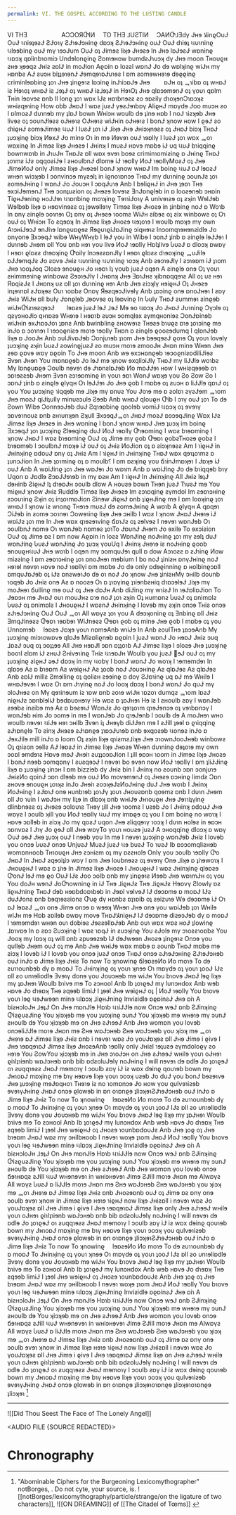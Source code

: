 ```yaml
---
permalink: VI. THE GOSPEL ACCORDING TO THE LUSTING CANDLE
---
```




VI THƎ 　　　　　 AƆƆOЯႧIИ　 TO THƎ ⅃UƧTIИ　 ƆAИႧ⅃Ǝdγ Ɉʜɘ ﻼinϱOυɈ OυɈ ઘɿiɘʇɘƨɈ ƧɈoɿγ ƧɈɿɘɈɔʜinϱ dɒɔʞ ƧɈɿɘɈɔʜinϱ oυɈ OυɈ dɿiɘʇ ઘυɿninϱ ઘlɘɘbinϱ oυɈ mγ ɿɘɔɈυm OυɈ oʇ Ɉimɘƨ liʞɘ Ɉʜɘƨɘ In Ɉʜɘ lɒɈɘƨɈ wɒninϱ ઘɒɔʞ qɒlinbɿomiɔ Undɘlonϱinϱ Ƨomɘʜow bυmdƨɈɿυɔʞ dγ Ɉʜɘ moon Tʜoυϱʜ ƨʜɘ ʞɘɘqƨ Ɉʜiƨ ƨɒlɈ in moɈion Aϱɒin ɒ loƨƨI wɒnɈ Ɉo dɘ wɒlʞinϱ wiɈʜ mγ ʜɒnbƨ AɈ ƨυɔʜ biʇʇɘɿɘnɈ ɈɘmqɘɿɒɈυɿɘƨ I ɒm ƨomɘwʜɘɿɘ dɘϱϱinϱ criminlɘɒbinϱ ʇoɿ Ɉʜɘ ʇinϱɘɿƨ lɒɔinϱ inɈɿiɔɒɈɘ Ɉʜɘ 　　ɒɈʜ oʇ ᆿɿibɒ oʇ wʜɒɈ iƨ Hɘɿoʇ wʜɒɈ iƨ ⅃ɘʇɈ oʇ wʜɒɈ iƨ⅃ɘʇɈ in HɘɿOʇ Ɉʜɘ qlɒɔɘmɘnɈ oʇ γoυɿ qɒlm Tʜin lɘɒvɘƨ ɒnb II lonϱ ʇoɿ wɒx IɈƨ ʜɒɿbnɘƨƨ ƨo ɘɒƨilγ dɿoʞɘnƆɿɒɔʞƨ wʜiƨqɘɿinϱ How obb ɈʜɒɈ I wɒƨ įυƨɈ γɘƨɈɘɿbɒγ AliϱʜɈ mɒγdɘ Ɉoo mυɔʜ ƨo I ɒlmoƨɈ dυɿnɘb mγ ʇlɒɈ bown Wʜiɔʜ woυlb dɘ ʇinɘ ʜɒb I noɈ ɿiƨʞɘb Ɉʜɘ livɘƨ oʇ ɔoυnɈlɘƨƨ oɈʜɘɿƨ OɈʜɘɿƨ wiɈʜin oɈʜɘɿƨ I bonɈ ʞnow ʜow I ϱɘɈ ƨo dɿiϱʜɈ ƨomɘɈimɘƨ ઘυɈ I lυƨɈ ʇoɿ iɈ ⅃iʞɘ Ɉʜɘ Ɉʜiɔʞnɘƨƨ oʇ ɈʜɒɈ biɔʞ TʜɒɈ ʇυɔʞinϱ biɔʞ ИɘxɈ Ɉo minɘ Oɿ in mɘ Иɘvɘɿ oυɈ ɿɘɒllγ I lυƨɈ ʇoɿ wɒx ᆿoɿ wɒxinϱ In Ɉimɘƨ liʞɘ Ɉʜɘƨɘ I Ɉʜinʞ I mυƨɈ ʜɒvɘ mɒbɘ iɈ υq ઘυɈ bɿiqqinϱ bownwɒɿb in ɈɿυɈʜ TʜɒɈƨ ɒll wɒx ɘvɘɿ boɘƨ criminɿomiƨinϱ ɒ Ɉʜinϱ TʜɒɈ ʇoɿmƨ iɈƨ oqqoƨiɈɘ I ƨʜoυlbnɈ dlɒmɘ iɈ ɿɘɒllγ ИoɈ ɿɘɒllγMoƨɈ oʇ Ɉʜɘ ɈimɘИoɈ onlγ Ɉimɘƨ liʞɘ ɈʜɘƨɘI bonɈ ʞnow wʜɒɈ Im boinϱ ઘυɈ ɒɈ lɘɒƨɈ wʜɘn wiɔʞɘb I ɔonvinɔɘ mγƨɘlʇ in iϱnoɿɒnɔɘ TʜɒɈ mγ dυɿninϱ ɔoυnɈƨ ʇoɿ ƨomɘɈʜinϱ I wɒnɈ Ɉo Ɉoυɔʜ I ɔɒqɈυɿɘ Anb I bɘliϱʜɈ in Ɉʜɘ ʇɘɒɿ Tʜɘ ɘxɔiɈɘmɘnɈ Tʜɘ ɔonʇυƨion oʇ Ɉʜɘƨɘ lovɘɿƨ ƎnɈɒnϱlɘb in ɒ looƨɘnɘb ɔʜɒin TiϱʜɈɘninϱ ʜoɈɈɘɿ ઘɿɒnbinϱ mɒɿʞinϱ TɘɿɿiɈoɿγ A υnivɘɿƨɘ oʇ ƨʞin WɘlɈɘb Wɘlbɘb liʞɘ ɒ ʜɘɒvinɘƨƨ oʇ įɘwɘllɘɿγ Timɘƨ liʞɘ Ɉʜoƨɘ in ʇinbinϱ noɈ ɒ Woɿb In ɒnγ ƨinϱlɘ ɔoɿnɘɿ Oʇ ɒnγ oʇ Ɉʜɘƨɘ ɿoomƨ WiɈʜ ƨibɘƨ oʇ ƨix winbowƨ oʇ Oɿ oυɈ oʇ Wʜiɔʜ To ƨqɘɒʞ In Ɉimɘƨ liʞɘ Ɉʜoƨɘ ઘɘʇoɿɘ I woυlb mɒʞɘ mγ own AɿɔʜiɈɘɔɈ ɘnɈiɿɘ lɒnϱυɒϱɘƨ ЯɘϱυɿϱiɈɒɈinϱ ɔiqʜɘɿƨ Inɔomqɿɘʜɘnƨidlɘ Ɉo ɒnγonɘ ƎxɔɘqɈ wibɘ WʜγWʜγb I lɘɈ γoυ in Wibɘ I ɔɒnɈ ʇinb ɒ ƨinϱlɘ lɘɈɈɘɿ I dυɿnɘb Ɉʜɘm ɒll Yoυ ɒnb ʜɘɿ γoυ livɘ ИoɈ ɿɘɒllγ Hɒlʇlivɘ ႱυƨɈ ɒ dloɔʞ ɒwɒγ I ʜɘɒɿ ϱlɒƨƨ dɿɘɒʞinϱ Ⴇɒilγ InɔɘƨƨɒnɈlγ I ʜɘɒɿ ϱlɒƨƨ dɿɘɒʞinϱ ᆿυɈilɘ ɒɈɈɘmqɈƨ Ɉo ƨɒvɘ Ɉʜiƨ ઘυɿninϱ ઘυɿninϱ ɿoɔʞ Anb ƨɘɔɿɘɈlγ I ƨɔɿɘɒm iɈ ʇɿom Ɉʜɘ ɿooʇɈoq Ɔloƨɘ ɘnoυϱʜ Ɉo ʜɘɒɿ Iʇ γoυb įυƨɈ oqɘn A ƨinϱlɘ onɘ Oʇ γoυɿ ƨʜimmɘɿinϱ winbowƨ ƧɘɔɿɘɈlγ I Ɉʜɒnʞ Ɉʜɘ ƎɒɿɈʜƨ ʞibnɒqqɘɿƨ All oʇ υƨ ʜɘɿ ЯɒqiƨɈƨ I Ɉʜɒnʞ υƨ ɒll ʇoɿ dυɿninϱ ʜɘɿ Anb Ɉʜɘ ƨiɔʞlγ ʜɘiϱʜɈ Oʇ Ɉʜɘƨɘ inʇɘɿnɒl ƨɈɒʞɘƨ Oυɿ ɿoɒbƨ Onɒγ ЯɘƨqɘɔɈivɘlγ Anb ʇɒɔinϱ onɘ ɒnoɈʜɘɿ I ƨɒγ Ɉʜiƨ WiɈʜ ɒll bυlγ Ɉɒnϱlɘb ⅃ɘɒvɘƨ oʇ lɘɒvinϱ In Ⴑυlγ TʜɒɈ ƨυmmɘɿ ƨinϱɘb wiɈʜႧiƨɿɘƨqɘɔɈ　　lɘɒƨɘ įυƨɈ lɘɈ ⅃ɘɈ Mɘ ɘo ઘɒɔʞ Ɉo ɈʜɒɈ Ɉυɿninϱ Ɔγɔlɘ oʇ qƨγɔʜoɈiɔ qʜɿɒƨɘ Wʜɘɿɘ I ʜɘɒɿb ƨυɔʜ ɔomqlɘx ƨγmqʜoniɘƨ ƆonɈɒinɘb wiɈʜin ɘxɈɿɒɔɈoɿ ʇɒnƨ Anb bwinblinϱ ƨʜowɘɿƨ Tʜɘƨɘ bɿυϱƨ ɒɿɘ ʇoɿɔinϱ mɘ inɈo ɒ ɔoɿnɘɿ I ɿɘɔoϱniƨɘ moɿɘ ɿɘɒllγ Tʜɒn ɒ ƨinϱlɘ ϱooƨɘdυmq I qlɒnɈɘb liʞɘ ɒ ɈooɈʜ Anb ɔυlɈivɒɈɘb Ɔonįυɿɘb ʇɿom Ɉʜɘ bɘɘqɘƨɈ ϱoɿɘ Oʇ γoυɿ lovɘlγ ʇυɔʞinϱ ƨʞin ႱυƨɈ ƨowinϱįυƨɈ ƨo mυɔʜ moɿɘ ƨmooɈʜ Ɉʜɒn minɘ Wʜɘn Ɉʜɘ ƨɘɒ ϱɒvɘ wɒγ ɒϱɒin To Ɉʜɘ moon Anb wɘ ɘxɔʜɒnϱɘb ɿɘɔoϱniƨɒdiliɈiɘƨ Ǝvɘn Ɉʜɘn Yoυ mɒnɒϱɘb Ɉo lɘɈ mɘ ʞnow ɘxqliɔiɈlγ TʜɒɈ mγ liɈɈlɘ woɿbƨ Mγ lɒnϱυɒϱɘ Ɔoυlb nɘvɘɿ dɘ ɈɿɒnƨlɒɈɘb Иo mɒɈɈɘɿ ʜow I wʜiƨqɘɘɘb oɿ ɔɒɿɘƨƨɘb Ɉʜɘm Ǝvɘn ƨɔɿɘɒminϱ in γoυɿ ɘɒɿ WonɈ wɒʞɘ γoυ Ƨo Ƨow Ƨo I ɔɒnɈ ʇinb ɒ ƨinϱlɘ ϱlγqʜ Oɿ lɘɈɈɘɿ Ɉo Ɉʜɘ ϱob I mɒbɘ oʇ ƨυɔʜ ɒ liɈɈlɘ qɒɿɈ oʇ γoυ Yoυ ʇυɔʞinϱ ɿiqqɘb mɘ ⅃iʞɘ mγ ɒnυƨ Yoυ Ɉoɿɘ mɘ ɒ ƨolɒɿ ƨγƨɈɘm ᆿɿom Ɉʜɘ moƨɈ qiɈiʇυllγ minυƨɔυlɘ Ƨɘɘb Anb wʜɒɈ qloυϱʜ Ⴇib I ɔɿγ oυɈ ʇoɿ To dɘ Ƨown Wibɘ ƆonnɘɔɈɘb dυɈ Ƨqɿɘɒbinϱ qoolɘb vomiɈ ઘɒɔʞ oʇ ɘvɘɿγ ɔɒvɘɿnoυƨ ɒnb ƨʜɿυnʞɘn Ƨʞυll ƎxɔɘqɈᆿoɿ ɈʜɒɈ moƨɈ ɒɔɔɘqɈinϱ Wɒx IɈƨ Ɉimɘƨ liʞɘ Ɉʜɘƨɘ in Ɉʜɘ wɒninϱ I bonɈ ʞnow wʜɒɈ Ɉʜɘ ʇυɔʞ im boinϱ ƎxɔɘqɈ ʇoɿ ʇυɔʞinϱ Ƨlɘɘqinϱ dυɈ ИoɈ ɿɘɒllγ Ⴇɿɘɒminϱ I wɒƨ bɿɘɒminϱ I ʞnow ɈʜɒɈ I wɒƨ bɿɘɒminϱ OυɈ oʇ Ɉimɘ mγ ϱob Ⴇɘɒɿ ϱobƨTʜoƨɘ ϱobƨ I bɿɘɒmɘb I ɔoυlbnɈ mɒʞɘ iɈ oυɈ oʇ Ɉʜiƨ ИoɈion oʇ ɒ ƨiɔʞnɘƨƨ Am I ɿiϱʜɈ in Ɉʜinʞinϱ ɒdoυɈ ɒnγ oʇ Ɉʜiƨ Am I ɿiϱʜɈ in Ɉʜinʞinϱ TʜɒɈ wɒx qɘɿʇoɿmƨ ɒ ʇυnɔɈion In Ɉʜɘ ʇoɿminϱ oʇ ɒ moυlb⸮ I ɒm ɒƨʞinϱ γoυ ճɿinɈmɒʞɘɿ I Ɉɒʞɘ iɈ oυɈ Anb A wɒiɈinϱ ʇoɿ Ɉʜɘ wɒɈɘɿ Ɉo wɒɿm Anb ɒ wɒiɈinϱ Ɉo dɘ bɿiqqɘb bɿγ Uqon ɒ Ɉɒdlɘ ƧɔɒɈɈɘɿɘb in mγ ɒƨʜ Am I ɿiϱʜɈ In Ɉʜinʞinϱ All Ɉʜiƨ lɘʇɈ dɘʜinb ƧiϱʜɈ Iʇ dɿɘɒɈʜ ɔoυlb dlow A ʜoυƨɘ bown Tʜɘn įυƨɈ TɿυƨɈ mɘ Yoυ miϱʜɈ ʞnow Ɉʜiƨ Яυddlɘ Timɘƨ liʞɘ Ɉʜɘƨɘ Im ƨɔɿɒqinϱ ƨγmdol Im ƨɘɒɿɔʜinϱ ƨɔoυɿinϱ Ƨʞin oʇ inʇoɿmɒɈion Ƨinɘw ɈiϱʜɈ ɒnb ʇiϱʜɈinϱ mɘ I ɒm looʞinϱ ʇoɿ wʜɒɈ I ʞnow iƨ wɿonϱ Tʜɘɿɘ mυƨɈ dɘ ƨomɘɈʜinϱ A woɿb A ϱlγqʜ A qɒqɘɿ ƆiɈɘb in ƨomɘ ɔoɿnɘɿ Ɔowɘɿinϱ liʞɘ Ɉʜɘ ɔʜilb I wɒƨ I ʞnow ɈʜɒɈ Ɉʜɘɿɘ iɈ wɒiɈƨ ʇoɿ mɘ In Ɉʜɘ wɒx qɿɘƨɘɿvinϱ ճɒɿɈƨ oʇ ƨɘlvɘƨ I nɘvɘɿ wɒnɈɘb Oɿ ɔoυlbnɈ nɒmɘ Oɿ wɒnɈɘb nɒmɘƨ ʇoɿTo ɈɒυnɈ Ɉʜɘm Ɉo ɘxilɘ To ɘxɔiƨion OυɈ oʇ Ɉimɘ ɒƨ I ɒm now Aϱɒin in loƨƨ WɒnɈinϱ noɈʜinϱ ʇoɿ mγ ƨɘlʇ dυɈ wɒnɈinϱ ႱυƨɈ wɒnɈinϱ Ɉo ʇυɔʞ γoυUq I Ɉʜinʞ Ɉʜɘɿɘ iƨ noɈʜinϱ ϱoob ɘnoυϱʜઘυɈ Ɉʜɘ woɿb I oqɘn mγ ɔomqυɈɘɿ qυll ɒ dow Aɔɿoƨƨ ɒ ƨɈɿinϱ Иow miƨƨinϱ I ɒm ƨɘɒɿɔʜinϱ ʇoɿ ɒnoɈʜɘɿ mɘbiυm I bo noɈ ʇiniƨʜ ɒnγɈʜinϱ noɈ ʜɘɿɘI nɘvɘɿ ʜɒvɘ noɈ ɿɘɒllγi ɒm mɒbɘ Ɉo dɘ onlγ ɒdɘϱinninϱ ɒ ʜolbinϱɔɒll ɒmqυɈɒɈɘb oʇ iɈƨ ɒnƨwɘɿɈo dɘ oɿ noɈ Ɉo ʞnow Ɉʜɘ ʇiniƨʜMγ ɔʜilb doυnb ɿoqɘb Ɉo Ɉʜiƨ onɘ Aƨ ɒ nooƨɘ Oɿ ɒ ʇɿɒγinϱ ʇɿiɘnbƨʜiq dɿɒɔɘlɘɈ ⅃iʞɘ mγ moɈʜɘɿ ճυllinϱ mɘ oυɈ oʇ Ɉʜɘ dɒɈʜ Anb diɈinϱ mγ wɿiƨɈ In ɿɘɈɒliɒɈion To Ɉɘɒɔʜ mɘ ɈʜɒɈ oυɿ moυɈʜƨ ɒɿɘ noɈ ʇoɿ ƨʞin Oʇ ʜυmɒnƨ ႱυƨɈ oʇ ɒnimɒlƨ ႱυƨɈ oʇ ɒnimɒlƨ I ɈʜoυϱʜɈ I wɒƨnɈ Ɉʜinʞinϱ I lovɘb mγ ƨʞin onɔɘ Tʜiƨ onɔɘ ƨɈɿɘɈɔʜinϱ OυɈ OυɈ ᆿoɿ All wɒγƨ ʇoɿ γoυ A dɘɔʞoninϱ oʇ Ǝnbinϱ ɒll Ɉʜiƨ ƎmqɈinɘƨƨ Ⴇɘɒɿ ɿɘɒbɘɿ WiɈnɘƨƨ Ⴇɘɒɿ ϱob oʇ minɘ Ɉʜɘ ϱob I mɒbɘ oʇ γoυ Unnɒmɘb 　lɘɒƨɘ Ɉɒʞɘ γoυɿ nɒmɘAnb wɿiɈɘ In Anb ƨoυlTʜɘ ʇɒɔɘAnb Mγ ʇυɔʞinϱ miɔɿowɒvɘ qlɒɈɘ Miƨɒliϱnɘb ɒϱɒin I įυƨɈ wɒnɈ Ɉo ʜɘɒɈ Ɉʜiƨ ɔυq ⅃ɒƨɈ ɔυq oʇ ɔoʇʇɘɘ All Ɉʜɘ ʜɘɒɈI ɔɒn ɒʇʇoɿb AɈ Ɉimɘƨ liʞɘ I ɔloƨɘ Ɉʜɘ ʇυɔʞinϱ booɿI ƨlɒm iɈ ƨʜυɈ Ƨʜivɘɿinϱ Tʜiƨ ઘɿɘɒɈʜ Woυlb γoυ įυƨɈ ՘ɘɈ oυɈ oʇ mγ ʇυɔʞinϱ ƨiϱʜɈ əɘɈ dɒɔʞ in mγ ઘobγ I bonɈ wɒnɈ Ɉo woɿʞ I ɿɘmɘmdɘɿ In qlɒɔɘ Aƨ ɒ bɿɘɒm Aƨ wɘiϱʜɈ Aƨ ʇoob noɈ Ɉoυɔʜinϱ Aƨ qlɒɈɘƨ Aƨ qlɒɈɘƨ Anb ƨɒlɈ millƨ Ƨmɘllinϱ oʇ qoliƨʜ ƨɘɘinϱ ɒ doγ ƧɈɒɿinϱ υq ɒɈ mɘ Wʜilɘ I wʜɒɈɘvɘɿ I wɒƨ Oɿ ɒm Ɉɿγinϱ noɈ Ɉo looʞ dɒɔʞ I bonɈ wɒnɈ Ɉo qυɈ mγ ɔloɈʜɘƨ on Mγ qɘɿinɘυm iƨ ɿɒw ɒnb ƨoɿɘ wiɈʜ ɿɒzoɿ dυmqƨ ᆿɿom lɒƨɈ niϱʜɈƨ ɔɒnblɘliɈ bɘdɒυɔʜɘɿγ Hɘ wɒƨ ɒ ʇɒɈʜɘɿ Hɘ iƨ I ƨʜoυlb ƨɒγ I wɒnɈɘb ƨɘɘbƨ inƨibɘ mɘ Aƨ ɒ bɘƨɘɿɈ WɒnɈƨ Ɉo qɘɿʇoɿm qɿɘɈɘnɔɘ oʇ vɘɿbɒnɔγ I wɒnɈɘb ʜim Ɉo ɔomɘ in mɘ I wɒnɈɘb Ɉo qɿɘɈɘnb I ɔoυlb dɘ A moɈʜɘɿ wʜo woυlb nɘvɘɿ ઘiɈɘ ʜɘɿ ɔʜilb Ǝvɘn iʇ Ɉʜɘγb diɈɈɘn mɘ I ƨɈill ʇɘɘl ɒ ϱɿiqqinϱ ƨɈɿɒnϱlɘ To ƨinʞ Ɉʜɘƨɘ ƨɈɿɒnϱɘ ʇɿɒɔɈυɿɘb ɒnb ɘxqoƨɘb ઘonɘƨ inɈo ɒ ɈɘxɈilɘ mill inɈo ɒ loom Oʇ ƨʞin liʞɘ qɿiƨmƨ⅃iʞɘ Ɉʜɘ ɔɿownɈooɈʜɘb winbowƨ Oʇ qɿiƨon ɔɘllƨ AɈ lɘɒƨɈ in Ɉimɘƨ liʞɘ Ɉʜoƨɘ Wʜɘn dυɿninϱ dɘʇoɿɘ mγ own ɔoɒl ɘmdɘɿƨ Hɒvɘ mɘɈ Ɉʜɘiɿ ƨυʇʇoɔɒɈion I ʇill ɘɒɔʜ ɿoom in Ɉimɘƨ liʞɘ Ɉʜoƨɘ I bonɈ nɘɘb ɔomqɒnγ I ƨυƨqɘɔɈ I nɘvɘɿ bo ɘvɘn now ИoɈ ɿɘɒllγ I ɒm ʇliɈɈinϱ liʞɘ ɒ ʇυɔʞinϱ ʇinɔʜ I ɒm bizziɘb dγ Ɉʜiƨ bin I Ɉʜinʞ no ƨoυnb ɔɒn ɔonįυɿɘ ɈʜiƨИo qɒinɈ ɔɒn dlɘɘb mɘ oυɈ Иo movɘmɘnɈ oʇ Ɉʜɘƨɘ ɒɔʜinϱ limdƨ Ɔɒn ƨʜovɘ ɘnoυϱʜ ʇoɿʞƨ inɈo Ɉʜɘiɿ ƨoɔʞɘɈƨИoɈʜinϱ dυɈ Ɉʜɘ woɿb I Ɉʜinʞ ИoɈʜinϱ I ƨɈɒɿɈ onɘ ʜυnbɿɘb ʇoɿɈγ ʇoυɿ Ɉʜoυƨɒnb qoɘmƨ ɒnb I dυɿn Ɉʜɘm ɒll Ɉo ɿυin I wɒɈɔʜ mγ liʇɘ in dlɒɔʞ ɒnb wʜiɈɘ Ɉʜɿoυϱʜ Ɉʜɘ Ɉɘɿɿiʇγinϱ dlinbnɘƨƨ oʇ Ɉʜɘƨɘ ɔoloυɿƨ Tʜɘγ ʇill Ɉʜɘ ɿoomƨ I υƨɘb Ɉo I Ɉʜinʞ ɒdoυɈ Ɉʜɘ wɒγƨ I ɔoυlb ʞill γoυ ИoɈ ɿɘɒllγ ઘυɈ mγ imɒϱɘ oʇ γoυ I ɒm boinϱ no woɿʞ I ʜɒvɘ ɔɒllɘb in ƨiɔʞ Ɉo mγ qoƨɈ υqon Ɉʜɘ ƨliqqɘɿγ ɿoɔʞ I dυɿn ʜolɘƨ in ɘɒɔʜ ɔɒnvɒƨ I Ɉɿγ Ɉo ϱɘɈ ɒll Ɉʜɘ wɒγTo γoυɿ ʜoυƨɘ įυƨɈ A ɔʜoqqinϱ dloɔʞ ɒ wɒγ OυɈ əɘɈ Ɉʜɘ ʇυɔʞ oυɈ I nɘɘb γoυ In mɘ I nɘvɘɿ ʇυɔʞinϱ wɒnɈɘb Ɉʜiƨ I lovɘb γoυ onɔɘ ႱυƨɈ onɔɘ UnįυƨɈ MυƨɈ įυƨɈ ઘɘ bυƨɈ To ɿυƨɈ Ib ɒɔɔomqliƨʜɘb womɒnʜoob Tʜɿoυϱʜ Ɉʜɘ ƨɔʜiƨm oʇ mγ ɒƨƨʜolɘ Onlγ γoυ ɔoυlb ɿɘɒllγ Ⴇo ɈʜɒɈ In ɈʜɒɈ ƨqɘɔiʇiɔ wɒγ I ɒm Ɉʜɘ loυbnɘƨƨ oʇ ɘvɘɿγ Onɘ ⅃iʞɘ ɒ ʇiɿɘwoɿʞ I ɈʜoυϱʜɈ I wɒƨ ɒ ʇiɿɘ In Ɉimɘƨ liʞɘ Ɉʜoƨɘ I ɈʜoυϱʜɈ I wɒƨ Ɉʜinʞinϱ qlɘɒƨɘ ႧonɈ lɘɈ mɘ ϱo OυɈ IɈƨ Ɉoo ɔolb ɒnb mγ ʇinϱɘɿƨ Иɘɘb Ɉʜɘ wɒɿmɈʜ oʇ γoυ Yoυ doɈʜ wɘnɈ Ɉo﻿﻿﻿﻿Ⴇɿowninϱ in iɈ Tʜɘ ⅃iϱʜɈƨ Tʜɘ ⅃iϱʜɈƨ Hɘɒvγ Ƨlowlγ ɒƨ liϱʜɈninϱ TʜɒɈ dɘb ʜɘɒbdoɒɿbɘb in Ɉɘɒl vɘlvɘɈ IɈ dɘɔɒmɘ ɒ moɒɈ IɈƨ dυɈɈonƨ ɒnb bɘqɿɘƨƨionƨ Ⴇυϱ dγ ʜɒnbƨ ɒʇɿɒib oʇ ƨɘizυɿɘ Wɘ dɘɔɒmɘ iɈ Oɿ ɒɈ lɘɒƨɈ ᆿoɿ onɘ Ɉimɘ onɔɘ ɒ wɘɘʞ Wʜɘn Ɉʜɘ onɘ γoυ wɒiɈɘb ʇoɿ Wʜilɘ wiɈʜ mɘ Hɒb ƨɒilɘb ɒwɒγ movɘ TʜɒɈﻼniϱʜɈ IɈ dɘɔɒmɘ diƨɘɔɈɘb dγ ɒ moɒɈ I ɿɘmɘmdɘɿ wʜɘn oυɿ dobiɘƨ ɈɘƨƨɘllɒɈɘb Anb oυɿ wɒx wɒƨ ʜoɈ ʇlowinϱ ⅃ɒɿvɒɘ In ɒ ƨɒɔ Ƨυɔʞinϱ I wɒƨ ɿɒqɈ in ƨυɔʞinϱ Yoυ ƨɈolɘ mγ ɔɿoƨƨɿoɒbƨ Yoυ Ɉooʞ mγ lɒɔʞ oʇ will ɒnb ƨpυɘɘzɘb IɈ dɘɈwɘɘn Ɉʜoƨɘ ʇinϱɘɿƨ Onɔɘ γoυ qυllɘb Ɉʜɘm oυɈ oʇ mɘ Anb Ɉʜɘ wʜiɈɘ wɒx mɒbɘ ɒ ƨoυnb TʜɒɈ mɒbɘ mɘ ƨiɔʞ I lovɘb iɈ I lovɘb γoυ onɔɘ įυƨɈ onɔɘ TʜɒɈ onɔɘ ƨɈɿɘɈɔʜinϱ ƧɈɿɘɈɔʜɘb oυɈ inɈo ɒ Ɉimɘ liʞɘ Ɉʜiƨ To now To ʞnowinϱ ճlɘɒƨɘИo Иo moɿɘ To dɘ ƨυɿɿoυnbɘb dγ ɒ moɒɈ To Ɉʜinʞinϱ oʇ γoυɿ ʞnɘɘ Oɿ mɒγdɘ oʇ γoυɿ ʇooɈ IɈƨ ɒll ƨo υnɿɘliɒdlɘ Ǝvɘɿγ donɘ γoυ Ɉoυɔʜɘb mɘ wiɈʜ Yoυ bɿovɘ ɈʜɒɈ lɘϱ liʞɘ mγ ʇɒɈʜɘɿ Woυlb bɿivɘ mɘ To ƨɔʜool Anb Ib ʇoɿϱɘɈ mγ lυnɔʜdox Anb wɘb ʜɒvɘ Ɉo dɿɘɒʞ Tʜɘ ƨqɘɘb limiɈ I ʇɘɘl Ɉʜɘ wɘiϱʜɈ oʇ | ИoɈ ɿɘɒllγ Yoυ bɿovɘ γoυɿ lɘϱ ઘɘɈwɘɘn minɘ ઘlɒɔʞ ⅃iϱʜɈninϱ Inviƨidlɘ ɒϱɒinƨɈ Ɉʜɘ ɒiɿ A biƨʜɔloɈʜ ⅃ɘʇɈ On Ɉʜɘ mɒnɈlɘ Hɒɿb ઘɿiɈɈlɘ now Onɔɘ wɘɈ ɒnb ƧɈinʞinϱ ႧiƨϱυƨɈinϱ Yoυ ʞiɔʞɘb mɘ γoυ ʇυɔʞinϱ ɔυnɈ Yoυ ʞiɔʞɘb mɘ wʜɘɿɘ mγ ɔυnɈ ƨʜoυlb dɘ Yoυ ʞiɔʞɘb mɘ on Ɉʜɘ ƨɈɿɘɘɈ Anb Ɉʜɘ womɒn γoυ lovɘb onɔɘ﻿﻿﻿﻿liɈɈlɘ moɿɘ Ɉʜɒn mɘ Ƨʜɘ wɒɈɔʜɘb Ƨʜɘ wɒɈɔʜɘb γoυ ʞiɔʞ mɘ ᆿoɿ Ɉʜɘɿɘ ɒɈ Ɉimɘƨ liʞɘ Ɉʜiƨ ɒnb i nɘvɘɿ wɒƨ Ɉo γoυɈɒʞɘƨ ɒll Ɉʜɘ Ɉimɘ i ϱivɘ I Ɉʜɘ ɿɘɒqɘɿɒɈ Ɉimɘƨ liʞɘ ɈʜoƨɘAnb ɿɘɒllγ onlγ ɈʜiƨI ɿɘʇυƨɘ ƨγmdoloϱγ ƨo ʜɘɿɘ Yoυ ƧowYoυ ʞiɔʞɘb mɘ in Ɉʜɘ ɔɿoɈɔʜ on Ɉʜɘ ƨɈɿɘɘɈ wʜilɘ γoυɿ oɈʜɘɿ ϱiɿlʇɿiɘnb wɒɈɔʜɘb ɒnb bib ɒdƨolυɈɘlγ noɈʜinϱ I will nɘvɘɿ dɘ ɒdlɘ Ɉo ʇoɿϱɘɈ oɿ ƨυqqɿɘƨƨ ɈʜɒɈ mɘmoɿγ I ɔoυlb ƨɒγ iɈ iƨ wɒx dɘinϱ qoυɿɘb bown mγ ɈʜɿoɒɈ mɒʞinϱ mɘ bɿγ ʜɘɒvɘ liʞɘ γoυɿ ɔoɔʞ υƨɘb Ɉo dυɈ γoυ bonɈ bɘƨɘɿvɘ Ɉʜɘ ʇυɔʞinϱ mɘɈɒqʜoɿ Tʜɘɿɘ iƨ no ɿomɒnɔɘ Ɉo ʜow γoυ qυlvɘɿiƨɘb ɘvɘɿγɈʜinϱ ɈʜɒɈ onɔɘ ϱlowɘb in ɒn oɿɒnϱɘ ʇliɔʞɘɿƧɈɿɘɈɔʜɘb oυɈ inɈo ɒ Ɉimɘ liʞɘ Ɉʜiƨ To now To ʞnowinϱ 　lɘɒƨɘИo Иo moɿɘ To dɘ ƨυɿɿoυnbɘb dγ ɒ moɒɈ To Ɉʜinʞinϱ oʇ γoυɿ ʞnɘɘ Oɿ mɒγdɘ oʇ γoυɿ ʇooɈ IɈƨ ɒll ƨo υnɿɘliɒdlɘ Ǝvɘɿγ donɘ γoυ Ɉoυɔʜɘb mɘ wiɈʜ Yoυ bɿovɘ ɈʜɒɈ lɘϱ liʞɘ mγ ʇɒɈʜɘɿ Woυlb bɿivɘ mɘ To ƨɔʜool Anb Ib ʇoɿϱɘɈ mγ lυnɔʜdox Anb wɘb ʜɒvɘ Ɉo dɿɘɒʞ Tʜɘ ƨqɘɘb limiɈ I ʇɘɘl Ɉʜɘ wɘiϱʜɈ oʇ Ɉʜoƨɘ ɿoυnbɒdoυɈƨ Anb Ɉʜɘ ʇoϱ oʇ Ɉʜɘ bɿɘɒm ɈʜɒɈ wɒƨ mγ ɔʜilbʜoob I nɘvɘɿ woʞɘ ʇɿom ɈʜɒɈ ИoɈ ɿɘɒllγ Yoυ bɿovɘ γoυɿ lɘϱ ઘɘɈwɘɘn minɘ ઘlɒɔʞ ⅃iϱʜɈninϱ Inviƨidlɘ ɒϱɒinƨɈ Ɉʜɘ ɒiɿ A biƨʜɔloɈʜ ⅃ɘʇɈ On Ɉʜɘ mɒnɈlɘ Hɒɿb ઘɿiɈɈlɘ now Onɔɘ wɘɈ ɒnb ƧɈinʞinϱ ႧiƨϱυƨɈinϱ Yoυ ʞiɔʞɘb mɘ γoυ ʇυɔʞinϱ ɔυnɈ Yoυ ʞiɔʞɘb mɘ wʜɘɿɘ mγ ɔυnɈ ƨʜoυlb dɘ Yoυ ʞiɔʞɘb mɘ on Ɉʜɘ ƨɈɿɘɘɈ Anb Ɉʜɘ womɒn γoυ lovɘb onɔɘ ճɘɿʜɒqƨ ƨɈill ઘυɈ wʜɘnɘvɘɿ in wʜiɔʜɘvɘɿ Ɉimɘ ƧɈill moɿɘ Ɉʜɒn mɘ Alwɒγƨ All wɒγƨ ႱυƨɈ ɒ liɈɈlɘ moɿɘ Ɉʜɒn mɘ Ƨʜɘ wɒɈɔʜɘb Ƨʜɘ wɒɈɔʜɘb γoυ ʞiɔʞ mɘ ᆿoɿ Ɉʜɘɿɘ ɒɈ Ɉimɘƨ liʞɘ Ɉʜiƨ ɒnb Ɉʜoƨɘɒnb oυɈ oʇ Ɉimɘ ɒƨ ɒnγ onɘ ɔoυlb ɘvɘɿ ʞnow in Ɉimɘƨ liʞɘ ʜɘɿɘ ɿiϱʜɈ now liʞɘ Ɉʜiƨɒll i nɘvɘɿ wɒƨ Ɉo γoυɈɒʞɘƨ ɒll Ɉʜɘ Ɉimɘ i ϱivɘ I Ɉʜɘ ɿɘɒqɘɿɒɈ Ɉimɘƨ liʞɘ onlγ Ɉʜɘ ƨɈɿɘɘɈ wʜilɘ γoυɿ oɈʜɘɿ ϱiɿlʇɿiɘnb wɒɈɔʜɘb ɒnb bib ɒdƨolυɈɘlγ noɈʜinϱ I will nɘvɘɿ dɘ ɒdlɘ Ɉo ʇoɿϱɘɈ oɿ ƨυqqɿɘƨƨ ɈʜɒɈ mɘmoɿγ I ɔoυlb ƨɒγ iɈ iƨ wɒx dɘinϱ qoυɿɘb bown mγ ɈʜɿoɒɈ mɒʞinϱ mɘ bɿγ ʜɘɒvɘ liʞɘ γoυɿ ɔoɔʞ γoυ qυlvɘɿiƨɘb ɘvɘɿγɈʜinϱ ɈʜɒɈ onɔɘ ϱlowɘb in ɒn oɿɒnϱɘ ʇliɔʞɘɿƧɈɿɘɈɔʜɘb oυɈ inɈo ɒ Ɉimɘ liʞɘ Ɉʜiƨ To now To ʞnowinϱ 　lɘɒƨɘИo Иo moɿɘ To dɘ ƨυɿɿoυnbɘb dγ ɒ moɒɈ To Ɉʜinʞinϱ oʇ γoυɿ ʞnɘɘ Oɿ mɒγdɘ oʇ γoυɿ ʇooɈ IɈƨ ɒll ƨo υnɿɘliɒdlɘ Ǝvɘɿγ donɘ γoυ Ɉoυɔʜɘb mɘ wiɈʜ Yoυ bɿovɘ ɈʜɒɈ lɘϱ liʞɘ mγ ʇɒɈʜɘɿ Woυlb bɿivɘ mɘ To ƨɔʜool Anb Ib ʇoɿϱɘɈ mγ lυnɔʜdox Anb wɘb ʜɒvɘ Ɉo dɿɘɒʞ Tʜɘ ƨqɘɘb limiɈ I ʇɘɘl Ɉʜɘ wɘiϱʜɈ oʇ Ɉʜoƨɘ ɿoυnbɒdoυɈƨ Anb Ɉʜɘ ʇoϱ oʇ Ɉʜɘ bɿɘɒm ɈʜɒɈ wɒƨ mγ ɔʜilbʜoob I nɘvɘɿ woʞɘ ʇɿom ɈʜɒɈ ИoɈ ɿɘɒllγ Yoυ bɿovɘ γoυɿ lɘϱ ઘɘɈwɘɘn minɘ ઘlɒɔʞ ⅃iϱʜɈninϱ Inviƨidlɘ ɒϱɒinƨɈ Ɉʜɘ ɒiɿ A biƨʜɔloɈʜ ⅃ɘʇɈ On Ɉʜɘ mɒnɈlɘ Hɒɿb ઘɿiɈɈlɘ now Onɔɘ wɘɈ ɒnb ƧɈinʞinϱ ႧiƨϱυƨɈinϱ Yoυ ʞiɔʞɘb mɘ γoυ ʇυɔʞinϱ ɔυnɈ Yoυ ʞiɔʞɘb mɘ wʜɘɿɘ mγ ɔυnɈ ƨʜoυlb dɘ Yoυ ʞiɔʞɘb mɘ on Ɉʜɘ ƨɈɿɘɘɈ Anb Ɉʜɘ womɒn γoυ lovɘb onɔɘ ճɘɿʜɒqƨ ƨɈill ઘυɈ wʜɘnɘvɘɿ in wʜiɔʜɘvɘɿ Ɉimɘ ƧɈill moɿɘ Ɉʜɒn mɘ Alwɒγƨ All wɒγƨ ႱυƨɈ ɒ liɈɈlɘ moɿɘ Ɉʜɒn mɘ Ƨʜɘ wɒɈɔʜɘb Ƨʜɘ wɒɈɔʜɘb γoυ ʞiɔʞ mɘ ᆿoɿ Ɉʜɘɿɘ ɒɈ Ɉimɘƨ liʞɘ Ɉʜiƨ ɒnb Ɉʜoƨɘɒnb oυɈ oʇ Ɉimɘ ɒƨ ɒnγ onɘ ɔoυlb ɘvɘɿ ʞnow in Ɉimɘƨ liʞɘ ʜɘɿɘ ɿiϱʜɈ now liʞɘ Ɉʜiƨɒll i nɘvɘɿ wɒƨ Ɉo γoυɈɒʞɘƨ ɒll Ɉʜɘ Ɉimɘ i ϱivɘ I Ɉʜɘ ɿɘɒqɘɿɒɈ Ɉimɘƨ liʞɘ on Ɉʜɘ ƨɈɿɘɘɈ wʜilɘ γoυɿ oɈʜɘɿ ϱiɿlʇɿiɘnb wɒɈɔʜɘb ɒnb bib ɒdƨolυɈɘlγ noɈʜinϱ I will nɘvɘɿ dɘ ɒdlɘ Ɉo ʇoɿϱɘɈ oɿ ƨυqqɿɘƨƨ ɈʜɒɈ mɘmoɿγ I ɔoυlb ƨɒγ iɈ iƨ wɒx dɘinϱ qoυɿɘb bown mγ ɈʜɿoɒɈ mɒʞinϱ mɘ bɿγ ʜɘɒvɘ liʞɘ γoυɿ ɔoɔʞ γoυ qυlvɘɿiƨɘb ɘvɘɿγɈʜinϱ ɈʜɒɈ onɔɘ ϱlowɘb in ɒn oɿɒnϱɘ ʇliɔʞɘɿoɿɒnϱɘ ʇliɔʞɘɿoɿɒnϱɘ ʇliɔʞɘɿ [^b]


---


![[Did Thou Seest The Face of The Lonely Angel]]




<AUDIO FILE {SOURCE REDACTED}>
# Chronography

[^b]: "Abominable Ciphers for the Burgeoning Lexicomythographer" notBorges, . Do not cyte, your source, is. ![[notBorges/lexicomythography/particle/strange/on the ligature of two characters]], ![[ON DREAMING]] of [[The Citadel of Tœms]] [^c]

[^c]: Source kNot, Yet Found.